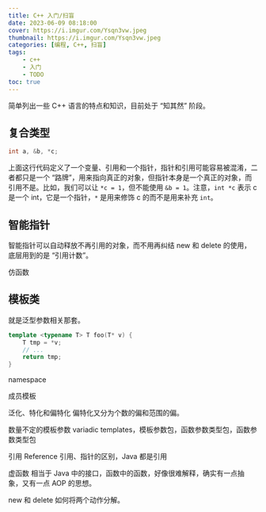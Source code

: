 ```yaml
---
title: C++ 入门/扫盲
date: 2023-06-09 08:18:00
cover: https://i.imgur.com/Ysqn3vw.jpeg
thumbnail: https://i.imgur.com/Ysqn3vw.jpeg
categories: [编程, C++, 扫盲]
tags:
    - c++
    - 入门
    - TODO
toc: true
---
```


简单列出一些 C++ 语言的特点和知识，目前处于 “知其然” 阶段。

<!--more-->

## 复合类型

```c++
int a, &b, *c;
```

上面这行代码定义了一个变量、引用和一个指针，指针和引用可能容易被混淆，二者都只是一个 “路牌”，用来指向真正的对象，但指针本身是一个真正的对象，而引用不是。比如，我们可以让 `*c = 1`，但不能使用 `&b = 1`。注意，`int *c` 表示 c 是一个 int，它是一个指针，`*` 是用来修饰 c 的而不是用来补充 `int`。

## 智能指针

智能指针可以自动释放不再引用的对象，而不用再纠结 new 和 delete 的使用，底层用到的是 “引用计数”。

仿函数

## 模板类

就是泛型参数相关那套。

```c++
template <typename T> T foo(T* v) {
    T tmp = *v;
    // ...
    return tmp;
}
```

namespace

成员模板

泛化、特化和偏特化
偏特化又分为个数的偏和范围的偏。

数量不定的模板参数
variadic templates，模板参数包，函数参数类型包，函数参数类型包

引用 Reference
引用、指针的区别，Java 都是引用

虚函数
相当于 Java 中的接口，函数中的函数，好像很难解释，确实有一点抽象，又有一点 AOP 的思想。

new 和 delete
如何将两个动作分解。
